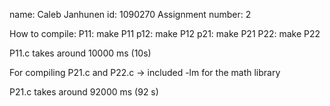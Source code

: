 name: Caleb Janhunen
id: 1090270
Assignment number: 2

How to compile:
P11: make P11
p12: make P12
p21: make P21
P22: make P22

P11.c takes around 10000 ms (10s)   

For compiling P21.c and P22.c -> included -lm for the math library

P21.c takes around 92000 ms (92 s)


